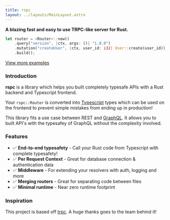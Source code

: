 ```yaml
---
title: rspc
layout: ../layouts/MainLayout.astro
---
```


**A blazing fast and easy to use TRPC-like server for Rust.**

```rust
let router = <Router>::new()
    .query("version", |ctx, args: ()| "1.0.0")
    .mutation("createUser", |ctx, user_id: i32| User::create(user_id))
    .build();
```
[View more examples](https://github.com/oscartbeaumont/rspc/tree/main/examples)

### Introduction

**rspc** is a library which helps you built completely typesafe APIs with a Rust backend and Typescript frontend.

Your `rspc::Router` is converted into [Typescript](https://www.typescriptlang.org) types which can be used on the frontend to prevent simple mistakes from ending up in production!

This library fits a use case between REST and [GraphQL](https://graphql.org). It allows you to built API's with the typesafey of GraphQL without the complexity involved.

### Features

- ✅ **End-to-end typesafety** - Call your Rust code from Typescript with complete typesafety!
- ✅ **Per Request Context** - Great for database connection & authentication data
- ✅ **Middleware** - For extending your resolvers with auth, logging and more
- ✅ **Merging routers** - Great for separating code between files
- ✅ **Minimal runtime** - Near zero runtime footprint

### Inspiration

This project is based off [trpc](https://trpc.io). A huge thanks goes to the team behind it!
